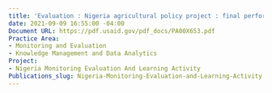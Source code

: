 ```yaml
---
title: 'Evaluation : Nigeria agricultural policy project : final performance evaluation'
date: 2021-09-09 16:55:00 -04:00
Document URL: https://pdf.usaid.gov/pdf_docs/PA00X653.pdf
Practice Area:
- Monitoring and Evaluation
- Knowledge Management and Data Analytics
Project:
- Nigeria Monitoring Evaluation And Learning Activity
Publications_slug: Nigeria-Monitoring-Evaluation-and-Learning-Activity
---
```



